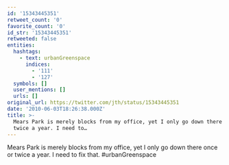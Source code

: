 ```yaml
---
id: '15343445351'
retweet_count: '0'
favorite_count: '0'
id_str: '15343445351'
retweeted: false
entities:
  hashtags:
    - text: urbanGreenspace
      indices:
        - '111'
        - '127'
  symbols: []
  user_mentions: []
  urls: []
original_url: https://twitter.com/jth/status/15343445351
date: '2010-06-03T18:26:38.000Z'
title: >-
  Mears Park is merely blocks from my office, yet I only go down there once or
  twice a year. I need to…
---
```


Mears Park is merely blocks from my office, yet I only go down there once or twice a year. I need to fix that. #urbanGreenspace